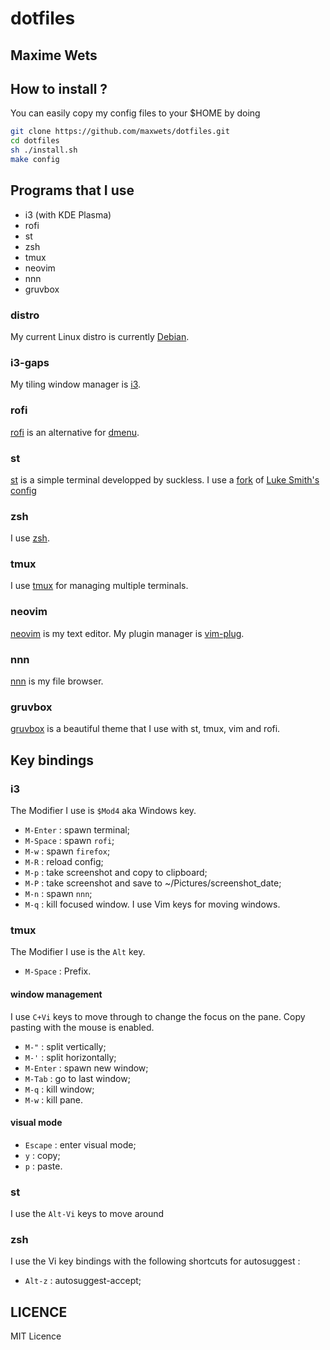 # dotfiles
Maxime Wets
---
## How to install ?
You can easily copy my config files to your $HOME by doing
```bash
git clone https://github.com/maxwets/dotfiles.git
cd dotfiles
sh ./install.sh
make config
```

## Programs that I use
- i3 (with KDE Plasma)
- rofi
- st
- zsh
- tmux
- neovim
- nnn
- gruvbox

### distro
My current Linux distro is currently [Debian](https://debian.org).

### i3-gaps
My tiling window manager is [i3](https://github.com/i3/i3).

### rofi
[rofi](https://github.com/davatorium/rofi) is an alternative for [dmenu](https://github.com/maxwets/dmenu).

### st
[st](https://tools.suckless.org/st) is a simple terminal developped by suckless.
I use a [fork](https://github.com/maxwets/st) of [Luke Smith's config](https://github.com/LukeSmithxyz/st)

### zsh
I use [zsh](https://www.zsh.org/).

### tmux
I use [tmux](https://github.com/tmux/tmux) for managing multiple terminals.

### neovim
[neovim](https://neovim.io) is my text editor.
My plugin manager is [vim-plug](https://github.com/junegunn/vim-plug).

### nnn
[nnn](https://github.com/jarun/nnn) is my file browser.

### gruvbox
[gruvbox](https://github.com/morhetz/gruvbox) is a beautiful theme that I use with st, tmux, vim and rofi.

## Key bindings

### i3
The Modifier I use is `$Mod4` aka Windows key.
- `M-Enter` : spawn terminal;
- `M-Space` : spawn `rofi`;
- `M-w` : spawn `firefox`;
- `M-R` : reload config;
- `M-p` : take screenshot and copy to clipboard;
- `M-P` : take screenshot and save to ~/Pictures/screenshot\_date;
- `M-n` : spawn `nnn`;
- `M-q` : kill focused window.
I use Vim keys for moving windows.

### tmux
The Modifier I use is the `Alt` key.
- `M-Space` : Prefix.

#### window management
I use `C+Vi` keys to move through to change the focus on the pane.
Copy pasting with the mouse is enabled.
- `M-"` : split vertically;
- `M-'` : split horizontally;
- `M-Enter` : spawn new window;
- `M-Tab` : go to last window;
- `M-q` : kill window;
- `M-w` : kill pane.

#### visual mode
- `Escape` : enter visual mode;
- `y` : copy;
- `p` : paste.

### st
I use the `Alt-Vi` keys to move around

### zsh
I use the Vi key bindings with the following shortcuts for autosuggest :
- `Alt-z` : autosuggest-accept;

## LICENCE
MIT Licence
